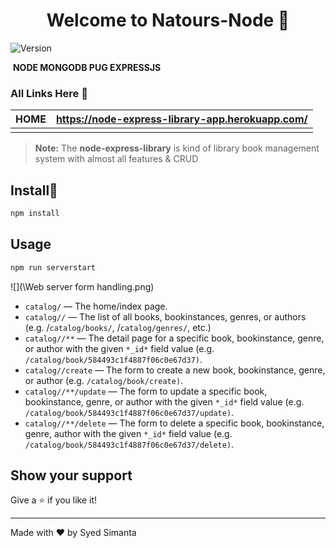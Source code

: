 <h1 align="center">Welcome to Natours-Node 👋</h1>
<p>
  <img alt="Version" src="https://img.shields.io/badge/version-1.0.0-blue.svg?cacheSeconds=2592000" />
</p>

[                         Library System]: https://node-express-library-app.herokuapp.com/

​                                                         **NODE MONGODB PUG EXPRESSJS**

### All Links Here :link:

| HOME | https://node-express-library-app.herokuapp.com/ |
| :--: | :---------------------------------------------: |
|      |                                                 |

> **Note:** The **node-express-library** is kind of library book management system with almost all features & CRUD

## Install:saxophone:

```sh
npm install
```

## Usage

```sh
npm run serverstart
```

![](\Web server form handling.png)

- `catalog/` — The home/index page.
- `catalog//` — The list of all books, bookinstances, genres, or authors (e.g. /`catalog/books/`, /`catalog/genres/`, etc.)
- `catalog//**` — The detail page for a specific book, bookinstance, genre, or author with the given `*_id*` field value (e.g. `/catalog/book/584493c1f4887f06c0e67d37)`.
- `catalog//create` — The form to create a new book, bookinstance, genre, or author (e.g. `/catalog/book/create)`.
- `catalog//**/update` — The form to update a specific book, bookinstance, genre, or author with the given `*_id*` field value (e.g. `/catalog/book/584493c1f4887f06c0e67d37/update)`.
- `catalog//**/delete` — The form to delete a specific book, bookinstance, genre, author with the given `*_id*` field value (e.g. `/catalog/book/584493c1f4887f06c0e67d37/delete)`.

## Show your support

Give a ⭐️ if you like it!

***
Made with ❤️ by Syed Simanta